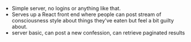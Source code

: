 - Simple server, no logins or anything like that.
- Serves up a React front end where people can post stream of consciousness style about things they've eaten but feel a bit guilty about.
- server basic, can post a new confession, can retrieve paginated results
